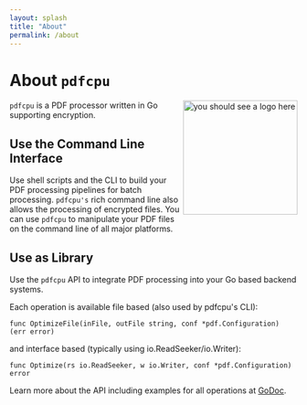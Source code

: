 ```yaml
---
layout: splash
title: "About"
permalink: /about
---
```


# About `pdfcpu`

<img src="https://gernotstarke.github.io/pdfcpu/assets/logoSmall.png" width=200 align=right alt="you should see a logo here">

`pdfcpu` is a PDF processor written in Go supporting encryption.

## Use the Command Line Interface

Use shell scripts and the CLI to build your PDF processing pipelines for batch processing. `pdfcpu's` rich command line also allows the processing of encrypted files. You can use `pdfcpu` to manipulate your PDF files on the command line of all major platforms.  

## Use as Library
Use the `pdfcpu` API to integrate PDF processing into your Go based backend systems.

Each operation is available file based (also used by pdfcpu's CLI):
```
func OptimizeFile(inFile, outFile string, conf *pdf.Configuration) (err error)
```

and interface based (typically using io.ReadSeeker/io.Writer):
```
func Optimize(rs io.ReadSeeker, w io.Writer, conf *pdf.Configuration) error
```

Learn more about the API including examples for all operations at [GoDoc](https://godoc.org/github.com/pdfcpu/pdfcpu/pkg/api).


